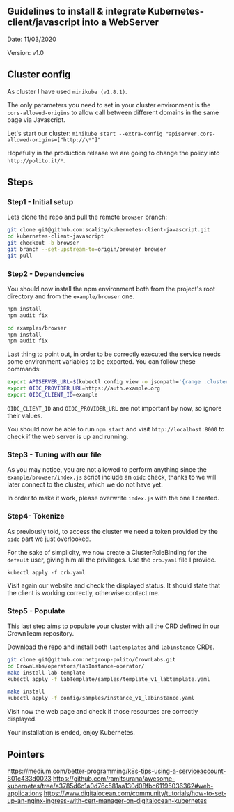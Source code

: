 ## Guidelines to install & integrate Kubernetes-client/javascript into a WebServer

Date: 11/03/2020

Version: v1.0

## Cluster config

As cluster I have used `minikube (v1.8.1)`.

The only parameters you need to set in your cluster environment is the `cors-allowed-origins` to allow call between different domains in the same page via Javascript.

Let's start our cluster: `minikube start --extra-config "apiserver.cors-allowed-origins=["http://\*"]"`

Hopefully in the production release we are going to change the policy into `http://polito.it/*`.

## Steps

### Step1 - Initial setup

Lets clone the repo and pull the remote `browser` branch:

```bash
git clone git@github.com:scality/kubernetes-client-javascript.git
cd kubernetes-client-javascript
git checkout -b browser
git branch --set-upstream-to=origin/browser browser
git pull
```

### Step2 - Dependencies

You should now install the npm environment both from the project's root directory and from the `example/browser` one.

```bash
npm install
npm audit fix

cd examples/browser
npm install
npm audit fix
```

Last thing to point out, in order to be correctly executed the service needs some environment variables to be exported. You can follow these commands:

```bash
export APISERVER_URL=$(kubectl config view -o jsonpath='{range .clusters[*]}{.cluster.server}{"\n"}{end}')
export OIDC_PROVIDER_URL=https://auth.example.org
export OIDC_CLIENT_ID=example
```

`OIDC_CLIENT_ID` and `OIDC_PROVIDER_URL` are not important by now, so ignore their values.

You should now be able to run `npm start` and visit `http://localhost:8000` to check if the web server is up and running.

### Step3 - Tuning with our file

As you may notice, you are not allowed to perform anything since the `example/browser/index.js` script include an `oidc` check, thanks to we will later connect to the cluster, which we do not have yet.

In order to make it work, please overwrite `index.js` with the one I created.

### Step4- Tokenize

As previously told, to access the cluster we need a token provided by the `oidc` part we just overlooked. 

For the sake of simplicity, we now create a ClusterRoleBinding for the `default` user, giving him all the privileges. Use the `crb.yaml` file I provide.

`kubectl apply -f crb.yaml`

Visit again our website and check the displayed status. It should state that the client is working correctly, otherwise contact me.

### Step5 - Populate

This last step aims to populate your cluster with all the CRD defined in our CrownTeam repository.

Download the repo and install both `labtemplates` and `labinstance` CRDs.

```bash
git clone git@github.com:netgroup-polito/CrownLabs.git
cd CrownLabs/operators/labInstance-operator/
make install-lab-template
kubectl apply -f labTemplate/samples/template_v1_labtemplate.yaml

make install
kubectl apply -f config/samples/instance_v1_labinstance.yaml
```

Visit now the web page and check if those resources are correctly displayed.

Your installation is ended, enjoy Kubernetes.

## Pointers

https://medium.com/better-programming/k8s-tips-using-a-serviceaccount-801c433d0023
https://github.com/ramitsurana/awesome-kubernetes/tree/a3785d6c1a0d76c581aa130d08fbc61195036362#web-applications
https://www.digitalocean.com/community/tutorials/how-to-set-up-an-nginx-ingress-with-cert-manager-on-digitalocean-kubernetes
